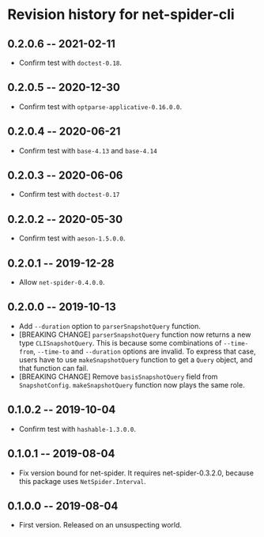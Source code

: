 # Revision history for net-spider-cli

## 0.2.0.6  -- 2021-02-11

* Confirm test with `doctest-0.18`.

## 0.2.0.5  -- 2020-12-30

* Confirm test with `optparse-applicative-0.16.0.0`.

## 0.2.0.4  -- 2020-06-21

* Confirm test with `base-4.13` and `base-4.14`

## 0.2.0.3  -- 2020-06-06

* Confirm test with `doctest-0.17`

## 0.2.0.2  -- 2020-05-30

* Confirm test with `aeson-1.5.0.0`.

## 0.2.0.1  -- 2019-12-28

* Allow `net-spider-0.4.0.0`.

## 0.2.0.0  -- 2019-10-13

* Add `--duration` option to `parserSnapshotQuery` function.
* [BREAKING CHANGE] `parserSnapshotQuery` function now returns a new type `CLISnapshotQuery`.
  This is because some combinations of `--time-from`, `--time-to` and `--duration` options
  are invalid. To express that case, users have to use `makeSnapshotQuery` function to get
  a `Query` object, and that function can fail.
* [BREAKING CHANGE] Remove `basisSnapshotQuery` field from `SnapshotConfig`.
  `makeSnapshotQuery` function now plays the same role.

## 0.1.0.2  -- 2019-10-04

* Confirm test with `hashable-1.3.0.0`.

## 0.1.0.1  -- 2019-08-04

* Fix version bound for net-spider. It requires net-spider-0.3.2.0,
  because this package uses `NetSpider.Interval`.

## 0.1.0.0  -- 2019-08-04

* First version. Released on an unsuspecting world.
